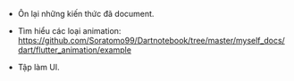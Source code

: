 - Ôn lại những kiến thức đã document.

- Tìm hiểu các loại animation: https://github.com/Soratomo99/Dartnotebook/tree/master/myself_docs/dart/flutter_animation/example

- Tập làm UI.